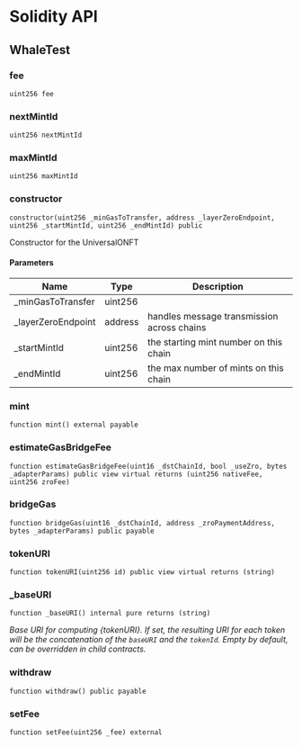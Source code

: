 # Solidity API

## WhaleTest

### fee

```solidity
uint256 fee
```

### nextMintId

```solidity
uint256 nextMintId
```

### maxMintId

```solidity
uint256 maxMintId
```

### constructor

```solidity
constructor(uint256 _minGasToTransfer, address _layerZeroEndpoint, uint256 _startMintId, uint256 _endMintId) public
```

Constructor for the UniversalONFT

#### Parameters

| Name | Type | Description |
| ---- | ---- | ----------- |
| _minGasToTransfer | uint256 |  |
| _layerZeroEndpoint | address | handles message transmission across chains |
| _startMintId | uint256 | the starting mint number on this chain |
| _endMintId | uint256 | the max number of mints on this chain |

### mint

```solidity
function mint() external payable
```

### estimateGasBridgeFee

```solidity
function estimateGasBridgeFee(uint16 _dstChainId, bool _useZro, bytes _adapterParams) public view virtual returns (uint256 nativeFee, uint256 zroFee)
```

### bridgeGas

```solidity
function bridgeGas(uint16 _dstChainId, address _zroPaymentAddress, bytes _adapterParams) public payable
```

### tokenURI

```solidity
function tokenURI(uint256 id) public view virtual returns (string)
```

### _baseURI

```solidity
function _baseURI() internal pure returns (string)
```

_Base URI for computing {tokenURI}. If set, the resulting URI for each
token will be the concatenation of the `baseURI` and the `tokenId`. Empty
by default, can be overridden in child contracts._

### withdraw

```solidity
function withdraw() public payable
```

### setFee

```solidity
function setFee(uint256 _fee) external
```

